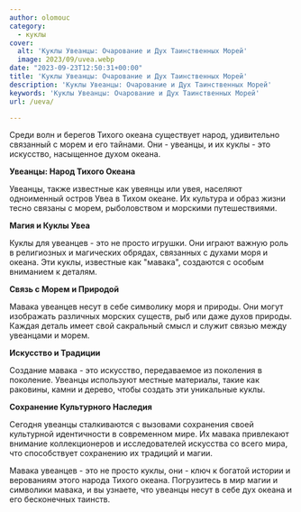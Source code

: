 ```yaml
---
author: olomouc
category:
  - куклы
cover:
  alt: 'Куклы Увеанцы: Очарование и Дух Таинственных Морей'
  image: 2023/09/uvea.webp
date: "2023-09-23T12:50:31+00:00"
title: 'Куклы Увеанцы: Очарование и Дух Таинственных Морей'
description: 'Куклы Увеанцы: Очарование и Дух Таинственных Морей'
keywords: 'Куклы Увеанцы: Очарование и Дух Таинственных Морей'
url: /ueva/

---
```

Среди волн и берегов Тихого океана существует народ, удивительно связанный с морем и его тайнами. Они \- увеанцы, и их куклы \- это искусство, насыщенное духом океана.

**Увеанцы: Народ Тихого Океана**

Увеанцы, также известные как увеянцы или увея, населяют одноименный остров Увеа в Тихом океане. Их культура и образ жизни тесно связаны с морем, рыболовством и морскими путешествиями.

**Магия и Куклы Увеа**

Куклы для увеанцев \- это не просто игрушки. Они играют важную роль в религиозных и магических обрядах, связанных с духами моря и океана. Эти куклы, известные как "мавака", создаются с особым вниманием к деталям.

**Связь с Морем и Природой**

Мавака увеанцев несут в себе символику моря и природы. Они могут изображать различных морских существ, рыб или даже духов природы. Каждая деталь имеет свой сакральный смысл и служит связью между увеанцами и морем.

**Искусство и Традиции**

Создание мавака \- это искусство, передаваемое из поколения в поколение. Увеанцы используют местные материалы, такие как раковины, камни и дерево, чтобы создать эти уникальные куклы.

**Сохранение Культурного Наследия**

Сегодня увеанцы сталкиваются с вызовами сохранения своей культурной идентичности в современном мире. Их мавака привлекают внимание коллекционеров и исследователей искусства со всего мира, что способствует сохранению их традиций и магии.

Мавака увеанцев \- это не просто куклы, они \- ключ к богатой истории и верованиям этого народа Тихого океана. Погрузитесь в мир магии и символики мавака, и вы узнаете, что увеанцы несут в себе дух океана и его бесконечных таинств.
